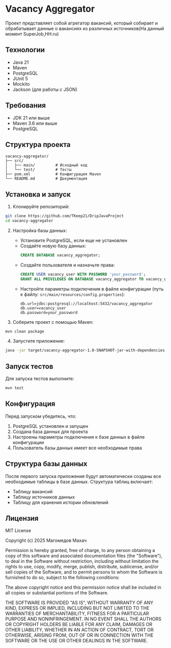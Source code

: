 # Vacancy Aggregator

Проект представляет собой агрегатор вакансий, который собирает и обрабатывает данные о вакансиях из различных источников(На данный момент SuperJob,HH.ru)

## Технологии

- Java 21
- Maven
- PostgreSQL
- JUnit 5
- Mockito
- Jackson (для работы с JSON)

## Требования

- JDK 21 или выше
- Maven 3.6 или выше
- PostgreSQL

## Структура проекта

```
vacancy-aggregator/
├── src/
│   ├── main/         # Исходный код
│   └── test/         # Тесты
├── pom.xml           # Конфигурация Maven
└── README.md         # Документация
```

## Установка и запуск

1. Клонируйте репозиторий:
```bash
git clone https://github.com/TKeep21/DripJavaProject
cd vacancy-aggregator
```

2. Настройка базы данных:
   - Установите PostgreSQL, если еще не установлен
   - Создайте новую базу данных:
     ```sql
     CREATE DATABASE vacancy_aggregator;
     ```
   - Создайте пользователя и назначьте права:
     ```sql
     CREATE USER vacancy_user WITH PASSWORD 'your_password';
     GRANT ALL PRIVILEGES ON DATABASE vacancy_aggregator TO vacancy_user;
     ```
   - Настройте параметры подключения в файле конфигурации (путь к файлу: `src/main/resources/config.properties`):
     ```properties
     db.url=jdbc:postgresql://localhost:5432/vacancy_aggregator
     db.user=vacancy_user
     db.password=your_password
     ```

3. Соберите проект с помощью Maven:
```bash
mvn clean package
```

4. Запустите приложение:
```bash
java -jar target/vacancy-aggregator-1.0-SNAPSHOT-jar-with-dependencies.jar
```

## Запуск тестов

Для запуска тестов выполните:
```bash
mvn test
```

## Конфигурация

Перед запуском убедитесь, что:
1. PostgreSQL установлен и запущен
2. Создана база данных для проекта
3. Настроены параметры подключения к базе данных в файле конфигурации
4. Пользователь базы данных имеет все необходимые права

## Структура базы данных

После первого запуска приложения будут автоматически созданы все необходимые таблицы в базе данных. Структура таблиц включает:
- Таблицу вакансий
- Таблицу источников данных
- Таблицу для хранения истории обновлений

## Лицензия

MIT License

Copyright (c) 2025 Магомедов Махач

Permission is hereby granted, free of charge, to any person obtaining a copy
of this software and associated documentation files (the "Software"), to deal
in the Software without restriction, including without limitation the rights
to use, copy, modify, merge, publish, distribute, sublicense, and/or sell
copies of the Software, and to permit persons to whom the Software is
furnished to do so, subject to the following conditions:

The above copyright notice and this permission notice shall be included in all
copies or substantial portions of the Software.

THE SOFTWARE IS PROVIDED "AS IS", WITHOUT WARRANTY OF ANY KIND, EXPRESS OR
IMPLIED, INCLUDING BUT NOT LIMITED TO THE WARRANTIES OF MERCHANTABILITY,
FITNESS FOR A PARTICULAR PURPOSE AND NONINFRINGEMENT. IN NO EVENT SHALL THE
AUTHORS OR COPYRIGHT HOLDERS BE LIABLE FOR ANY CLAIM, DAMAGES OR OTHER
LIABILITY, WHETHER IN AN ACTION OF CONTRACT, TORT OR OTHERWISE, ARISING FROM,
OUT OF OR IN CONNECTION WITH THE SOFTWARE OR THE USE OR OTHER DEALINGS IN THE
SOFTWARE. 
